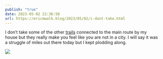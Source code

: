 ```yaml
---
publish: "true"
date: 2023-05-02 22:36:58
url: https://ericmwalk.blog/2023/05/02/i-dont-take.html
---
```

I don’t take some of the other [trails](http://www.strava.com/activities/8999558358) connected to the main route by my house but they really make you feel like you are not in a city. I will say it was a struggle of miles out there today but I kept plodding along.

![](https://ericmwalk.blog/uploads/2023/289d17d970.jpg)